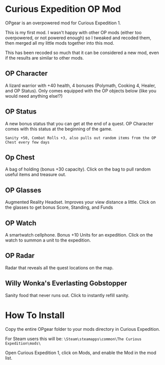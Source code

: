 # Curious Expedition OP Mod
OPgear is an overpowered mod for Curious Expedition 1.

This is my first mod. I wasn't happy with other OP mods (either too overpowered, or not powered enough) so I tweaked and recoded them, then merged all my little mods together into this mod.

This has been recoded so much that it can be considered a new mod, even if the results are similar to other mods.


OP Character
-----
A lizard warrior with +40 health, 4 bonuses (Polymath, Cooking 4, Healer, and OP Status). Only comes equipped with the OP objects below (like you would need anything else!?)

OP Status
-----
A new bonus status that you can get at the end of a quest. OP Character comes with this status at the beginning of the game.

`Sanity +50, Combat Rolls +3, also pulls out random items from the OP Chest every few days`

Op Chest
-----
A bag of holding (bonus +30 capacity). Click on the bag to pull random useful items and treasure out.

OP Glasses
-----
Augmented Reality Headset. Improves your view distance a little. Click on the glasses to get bonus Score, Standing, and Funds

OP Watch
-----
A smartwatch cellphone. Bonus +10 Units for an expedition. Click on the watch to summon a unit to the expedition.

OP Radar
-----
Radar that reveals all the quest locations on the map.

Willy Wonka's Everlasting Gobstopper
-----
Sanity food that never runs out. Click to instantly refill sanity.

# How To Install

Copy the entire OPgear folder to your mods directory in Curious Expedition.

For Steam users this will be: `\Steam\steamapps\common\The Curious Expedition\mods\`

Open Curious Expedition 1, click on Mods, and enable the Mod in the mod list.